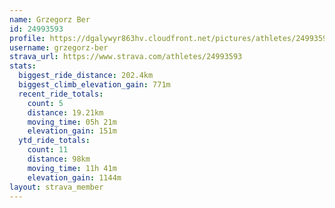 ```yaml
---
name: Grzegorz Ber
id: 24993593
profile: https://dgalywyr863hv.cloudfront.net/pictures/athletes/24993593/7453165/11/large.jpg
username: grzegorz-ber
strava_url: https://www.strava.com/athletes/24993593
stats:
  biggest_ride_distance: 202.4km
  biggest_climb_elevation_gain: 771m
  recent_ride_totals:
    count: 5
    distance: 19.21km
    moving_time: 05h 21m
    elevation_gain: 151m
  ytd_ride_totals:
    count: 11
    distance: 98km
    moving_time: 11h 41m
    elevation_gain: 1144m
layout: strava_member
--- 
```

